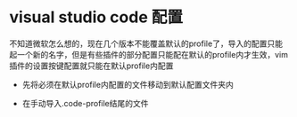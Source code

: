 # visual studio code 配置

不知道微软怎么想的，现在几个版本不能覆盖默认的profile了，导入的配置只能起一个新的名字，但是有些插件的部分配置只能配在默认的profile内才生效，vim插件的设置按键配置就只能在默认profile内配置

* 先将必须在默认profile内配置的文件移动到默认配置文件夹内

* 在手动导入.code-profile结尾的文件

